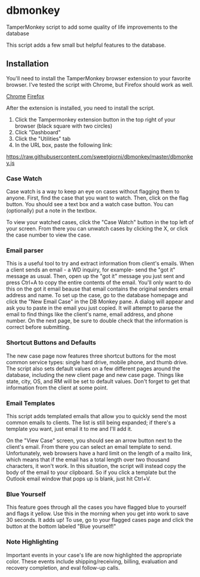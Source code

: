 # dbmonkey
TamperMonkey script to add some quality of life improvements to the database

This script adds a few small but helpful features to the database.

<h2>Installation</h2>
You'll need to install the TamperMonkey browser extension to your favorite browser. I've tested the script with Chrome, but Firefox should work as well.

[Chrome](https://chrome.google.com/webstore/detail/tampermonkey/dhdgffkkebhmkfjojejmpbldmpobfkfo?hl=en)
[Firefox](https://addons.mozilla.org/en-US/firefox/addon/tampermonkey/)

After the extension is installed, you need to install the script.

1. Click the Tampermonkey extension button in the top right of your browser (black square with two circles)
2. Click "Dashboard"
3. Click the "Utilities" tab
4. In the URL box, paste the following link:

https://raw.githubusercontent.com/sweetgiorni/dbmonkey/master/dbmonkey.js




<h3>Case Watch</h3>
Case watch is a way to keep an eye on cases without flagging them to anyone. First, find the case that you want to watch.
Then, click on the flag button. You should see a text box and a watch case button. You can (optionally) put a note in the textbox. 

To view your watched cases, click the "Case Watch" button in the top left of your screen. From there you can unwatch cases by clicking the X, or click the case number to view the case.

<h3>Email parser</h3>
This is a useful tool to try and extract information from client's emails. When a client sends an email - a WD inquiry, for example-  send the "got it" message as usual.
Then, open up the "got it" message you just sent and press Ctrl+A to copy the entire contents of the email. You'll only want to do this on the got it email beause that email contains the original senders email address and name.
To set up the case, go to the database homepage and click the "New Email Case" in the DB Monkey pane. A dialog will appear and ask you to paste in the email you just copied. It will attempt to parse the email to find things like the client's name, email address, and phone number.
On the next page, be sure to double check that the information is correct before submitting.

<h3>Shortcut Buttons and Defaults</h3>
The new case page now features three shortcut buttons for the most common service types: single hard drive, mobile phone, and thumb drive.
The script also sets default values on a few different pages around the database, including the new client page and new case page. Things like state, city, OS, and RM will be set to default values. Don't forget to get that information from the client at some point.

<h3>Email Templates</h3>
This script adds templated emails that allow you to quickly send the most common emails to clients. The list is still being expanded; if there's a template you want, just email it to me and I'll add it.

On the "View Case" screen, you should see an arrow button next to the client's email. From there you can select an email template to send.
Unfortunately, web browsers have a hard limit on the length of a mailto link, which means that if the email has a total length over two thousand characters, it won't work. In this situation, the script will instead copy the body of the email to your clipboard. So if you click a template but the Outlook email window that pops up is blank, just hit Ctrl+V.

<h3>Blue Yourself</h3>
This feature goes through all the cases you have flagged blue to yourself and flags it yellow. Use this in the morning when you get into work to save 30 seconds. It adds up! To use, go to your flagged cases page and click the button at the bottom labeled "Blue yourself!"

<h3>Note Highlighting</h3>
Important events in your case's life are now highlighted the appropriate color. These events include shipping/receiving, billing, evaluation and recovery completion, and eval follow-up calls.
